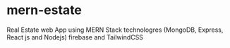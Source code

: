# mern-estate
Real Estate web App using MERN Stack technologres (MongoDB, Express, React js and Nodejs) firebase and TailwindCSS
